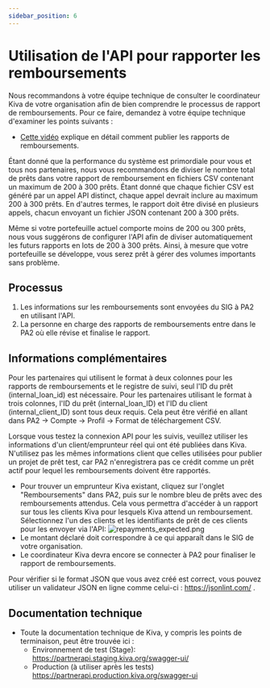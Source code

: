 ```yaml
---
sidebar_position: 6
---
```


# Utilisation de l'API pour rapporter les remboursements
Nous recommandons à votre équipe technique de consulter le coordinateur Kiva de votre organisation afin de bien comprendre le processus de rapport de remboursements. Pour ce faire, demandez à votre équipe technique d'examiner les points suivants :
* [Cette vidéo](https://www.youtube.com/watch?v=pgg_rHBEQI8) explique en détail comment publier les rapports de remboursements.

Étant donné que la performance du système est primordiale pour vous et tous nos partenaires, nous vous recommandons de diviser le nombre total de prêts dans votre rapport de remboursement en fichiers CSV contenant un maximum de 200 à 300 prêts. Étant donné que chaque fichier CSV est généré par un appel API distinct, chaque appel devrait inclure au maximum 200 à 300 prêts. En d'autres termes, le rapport doit être divisé en plusieurs appels, chacun envoyant un fichier JSON contenant 200 à 300 prêts.  

Même si votre portefeuille actuel comporte moins de 200 ou 300 prêts, nous vous suggérons de configurer l'API afin de diviser automatiquement les futurs rapports en lots de 200 à 300 prêts. Ainsi, à mesure que votre portefeuille se développe, vous serez prêt à gérer des volumes importants sans problème.  

## Processus  
1. Les informations sur les remboursements sont envoyées du SIG à PA2 en utilisant l'API.
2. La personne en charge des rapports de remboursements entre dans le PA2 où elle révise et finalise le rapport.

## Informations complémentaires

Pour les partenaires qui utilisent le format à deux colonnes pour les rapports de remboursements et le registre de suivi, seul l'ID du prêt (internal_loan_id) est nécessaire. Pour les partenaires utilisant le format à trois colonnes, l'ID du prêt (internal_loan_ID) et l'ID du client (internal_client_ID) sont tous deux requis. Cela peut être vérifié en allant dans PA2 -> Compte -> Profil -> Format de téléchargement CSV.  

Lorsque vous testez la connexion API pour les suivis, veuillez utiliser les informations d'un client/emprunteur réel qui ont été publiées dans Kiva. N'utilisez pas les mêmes informations client que celles utilisées pour publier un projet de prêt test, car PA2 n'enregistrera pas ce crédit comme un prêt actif pour lequel les remboursements doivent être rapportés.
  * Pour trouver un emprunteur Kiva existant, cliquez sur l'onglet "Remboursements" dans PA2, puis sur le nombre bleu de prêts avec des remboursements attendus. Cela vous permettra d'accéder à un rapport sur tous les clients Kiva pour lesquels Kiva attend un remboursement. Sélectionnez l'un des clients et les identifiants de prêt de ces clients pour les envoyer via l'API: ![repayments_expected.png](@site/static/img/repayments_expected.png)
  * Le montant déclaré doit correspondre à ce qui apparaît dans le SIG de votre organisation.
  * Le coordinateur Kiva devra encore se connecter à PA2 pour finaliser le rapport de remboursements.

Pour vérifier si le format JSON que vous avez créé est correct, vous pouvez utiliser un validateur JSON en ligne comme celui-ci : https://jsonlint.com/ .

## Documentation technique
* Toute la documentation technique de Kiva, y compris les points de terminaison, peut être trouvée ici :
  * Environnement de test (Stage): https://partnerapi.staging.kiva.org/swagger-ui/
  * Production (à utiliser après les tests)  https://partnerapi.production.kiva.org/swagger-ui

